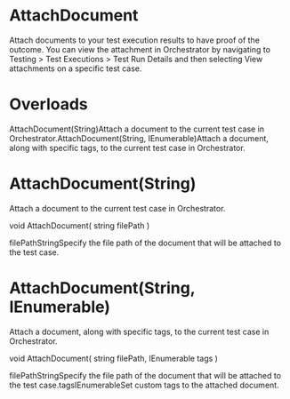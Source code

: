 ﻿# AttachDocument

Attach documents to your test execution results to have proof of the outcome. You can
            view the attachment in Orchestrator by navigating to Testing > Test
                Executions > Test Run Details and then selecting View attachments
            on a specific test case.

# 



# Overloads

AttachDocument(String)Attach a document to the current test case in
                                Orchestrator.AttachDocument(String,
                                IEnumerable<String>)Attach a document, along with specific tags, to the current test
                                case in Orchestrator.

# AttachDocument(String)

Attach a document to the current test case in Orchestrator.

void AttachDocument(
	string filePath
)

filePathStringSpecify the file path of the document that will be attached to the test
                        case.

# AttachDocument(String, IEnumerable<String>)

Attach a document, along with specific tags, to the current test case in
                Orchestrator.

void AttachDocument(
	string filePath,
	IEnumerable<string> tags
)

filePathStringSpecify the file path of the document that will be attached to the test
                        case.tagsIEnumerable<String>Set custom tags to the attached document.
